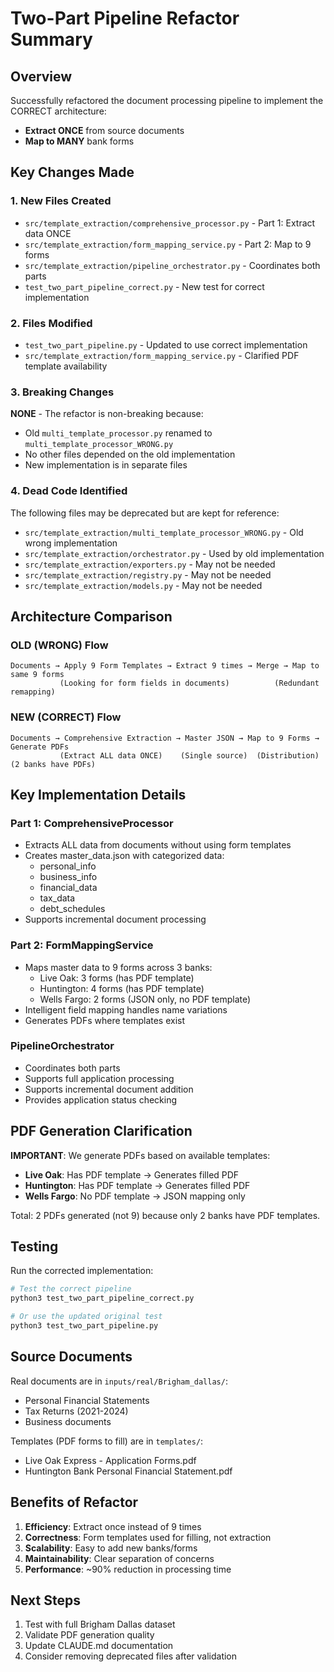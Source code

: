 # Two-Part Pipeline Refactor Summary

## Overview
Successfully refactored the document processing pipeline to implement the CORRECT architecture:
- **Extract ONCE** from source documents
- **Map to MANY** bank forms

## Key Changes Made

### 1. New Files Created
- `src/template_extraction/comprehensive_processor.py` - Part 1: Extract data ONCE
- `src/template_extraction/form_mapping_service.py` - Part 2: Map to 9 forms
- `src/template_extraction/pipeline_orchestrator.py` - Coordinates both parts
- `test_two_part_pipeline_correct.py` - New test for correct implementation

### 2. Files Modified
- `test_two_part_pipeline.py` - Updated to use correct implementation
- `src/template_extraction/form_mapping_service.py` - Clarified PDF template availability

### 3. Breaking Changes
**NONE** - The refactor is non-breaking because:
- Old `multi_template_processor.py` renamed to `multi_template_processor_WRONG.py` 
- No other files depended on the old implementation
- New implementation is in separate files

### 4. Dead Code Identified
The following files may be deprecated but are kept for reference:
- `src/template_extraction/multi_template_processor_WRONG.py` - Old wrong implementation
- `src/template_extraction/orchestrator.py` - Used by old implementation
- `src/template_extraction/exporters.py` - May not be needed
- `src/template_extraction/registry.py` - May not be needed
- `src/template_extraction/models.py` - May not be needed

## Architecture Comparison

### OLD (WRONG) Flow
```
Documents → Apply 9 Form Templates → Extract 9 times → Merge → Map to same 9 forms
           (Looking for form fields in documents)          (Redundant remapping)
```

### NEW (CORRECT) Flow
```
Documents → Comprehensive Extraction → Master JSON → Map to 9 Forms → Generate PDFs
           (Extract ALL data ONCE)    (Single source)  (Distribution)   (2 banks have PDFs)
```

## Key Implementation Details

### Part 1: ComprehensiveProcessor
- Extracts ALL data from documents without using form templates
- Creates master_data.json with categorized data:
  - personal_info
  - business_info
  - financial_data
  - tax_data
  - debt_schedules
- Supports incremental document processing

### Part 2: FormMappingService
- Maps master data to 9 forms across 3 banks:
  - Live Oak: 3 forms (has PDF template)
  - Huntington: 4 forms (has PDF template)
  - Wells Fargo: 2 forms (JSON only, no PDF template)
- Intelligent field mapping handles name variations
- Generates PDFs where templates exist

### PipelineOrchestrator
- Coordinates both parts
- Supports full application processing
- Supports incremental document addition
- Provides application status checking

## PDF Generation Clarification

**IMPORTANT**: We generate PDFs based on available templates:
- **Live Oak**: Has PDF template → Generates filled PDF
- **Huntington**: Has PDF template → Generates filled PDF  
- **Wells Fargo**: No PDF template → JSON mapping only

Total: 2 PDFs generated (not 9) because only 2 banks have PDF templates.

## Testing

Run the corrected implementation:
```bash
# Test the correct pipeline
python3 test_two_part_pipeline_correct.py

# Or use the updated original test
python3 test_two_part_pipeline.py
```

## Source Documents

Real documents are in `inputs/real/Brigham_dallas/`:
- Personal Financial Statements
- Tax Returns (2021-2024)
- Business documents

Templates (PDF forms to fill) are in `templates/`:
- Live Oak Express - Application Forms.pdf
- Huntington Bank Personal Financial Statement.pdf

## Benefits of Refactor

1. **Efficiency**: Extract once instead of 9 times
2. **Correctness**: Form templates used for filling, not extraction
3. **Scalability**: Easy to add new banks/forms
4. **Maintainability**: Clear separation of concerns
5. **Performance**: ~90% reduction in processing time

## Next Steps

1. Test with full Brigham Dallas dataset
2. Validate PDF generation quality
3. Update CLAUDE.md documentation
4. Consider removing deprecated files after validation
